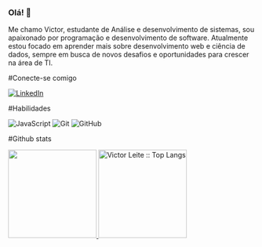 ### Olá! 👋

Me chamo Victor, estudante de Análise e desenvolvimento de sistemas, sou apaixonado por programação e desenvolvimento de software.
Atualmente estou focado em aprender mais sobre desenvolvimento web e ciência de dados, sempre em busca de novos desafios e oportunidades 
para crescer na área de TI.

#Conecte-se comigo

[![LinkedIn](https://img.shields.io/badge/LinkedIn-000?style=for-the-badge&logo=linkedin&logoColor=0E76A8)](https://www.linkedin.com/in/victormleite/)

#Habilidades

![JavaScript](https://img.shields.io/badge/JavaScript-000?style=for-the-badge&logo=javascript)
![Git](https://img.shields.io/badge/Git-000?style=for-the-badge&logo=Git&logoColor=0E76A8)
![GitHub](https://img.shields.io/badge/GitHub-000?style=for-the-badge&logo=github&logoColor=0E76A8)


#Github stats
<div>
 <a href= "https://github.com/mslvictor/">   
   <img height="180cm" src="https://github-readme-stats.vercel.app/api?username=MsLVictor&show_icons=true&theme=radical" />

   <img height="180cm" src="https://github-readme-stats.vercel.app/api/top-langs/?username=MsLVictor&langs_count=6&theme=radical&layout=compact&" alt="Victor Leite :: Top Langs" />
  </a>
</div>
